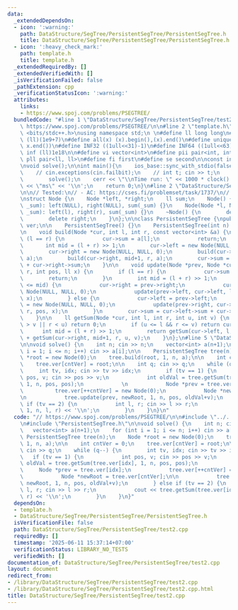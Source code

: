 ```yaml
---
data:
  _extendedDependsOn:
  - icon: ':warning:'
    path: DataStructure/SegTree/PersistentSegTree/PersistentSegTree.h
    title: DataStructure/SegTree/PersistentSegTree/PersistentSegTree.h
  - icon: ':heavy_check_mark:'
    path: template.h
    title: template.h
  _extendedRequiredBy: []
  _extendedVerifiedWith: []
  _isVerificationFailed: false
  _pathExtension: cpp
  _verificationStatusIcon: ':warning:'
  attributes:
    links:
    - https://www.spoj.com/problems/PSEGTREE/
  bundledCode: "#line 1 \"DataStructure/SegTree/PersistentSegTree/test2.cpp\"\n//\
    \ https://www.spoj.com/problems/PSEGTREE/\n\n#line 2 \"template.h\"\n\n#include\
    \ <bits/stdc++.h>\nusing namespace std;\n \n#define ll long long\n#define MOD\
    \ (ll)(1e9+7)\n#define all(x) (x).begin(),(x).end()\n#define unique(x) x.erase(unique(all(x)),\
    \ x.end())\n#define INF32 ((1ull<<31)-1)\n#define INF64 ((1ull<<63)-1)\n#define\
    \ inf (ll)1e18\n\n#define vi vector<int>\n#define pii pair<int, int>\n#define\
    \ pll pair<ll, ll>\n#define fi first\n#define se second\n\nconst int mod = 998244353;\n\
    \nvoid solve();\n\nint main(){\n    ios_base::sync_with_stdio(false);cin.tie(NULL);\n\
    \    // cin.exceptions(cin.failbit);\n    // int t; cin >> t;\n    // while(t--)\n\
    \        solve();\n    cerr << \"\\nTime run: \" << 1000 * clock() / CLOCKS_PER_SEC\
    \ << \"ms\" << '\\n';\n    return 0;\n}\n#line 2 \"DataStructure/SegTree/PersistentSegTree/PersistentSegTree.h\"\
    \n\n// Tested:\n// - AC: https://cses.fi/problemset/task/1737/\n// - AC: https://www.spoj.com/problems/PSEGTREE/\n\
    \nstruct Node {\n    Node *left, *right;\n    ll sum;\n    Node() {}\n    Node(ll\
    \ _sum): left(NULL), right(NULL), sum(_sum) {}\n    Node(Node *l, Node *r, ll\
    \ _sum): left(l), right(r), sum(_sum) {}\n    ~Node() {\n        delete left;\n\
    \        delete right;\n    }\n};\n\nclass PersistentSegTree {\npublic:\n    vector<Node*>\
    \ ver;\n\n    PersistentSegTree() {}\n    PersistentSegTree(int n): ver(n+1) {}\n\
    \n    void build(Node *cur, int l, int r, const vector<int> &a) {\n        if\
    \ (l == r) {\n            cur->sum = a[l];\n            return;\n        }\n \
    \       int mid = (l + r) >> 1;\n        cur->left = new Node(NULL, NULL, 0);\n\
    \        cur->right = new Node(NULL, NULL, 0);\n        build(cur->left, l, mid,\
    \ a);\n        build(cur->right, mid+1, r, a);\n        cur->sum = cur->left->sum\
    \ + cur->right->sum;\n    }\n\n    void update(Node *prev, Node *cur, int l, int\
    \ r, int pos, ll x) {\n        if (l == r) {\n            cur->sum = x;\n    \
    \        return;\n        }\n        int mid = (l + r) >> 1;\n        if (pos\
    \ <= mid) {\n            cur->right = prev->right;\n            cur->left = new\
    \ Node(NULL, NULL, 0);\n            update(prev->left, cur->left, l, mid, pos,\
    \ x);\n        } else {\n            cur->left = prev->left;\n            cur->right\
    \ = new Node(NULL, NULL, 0);\n            update(prev->right, cur->right, mid+1,\
    \ r, pos, x);\n        }\n        cur->sum = cur->left->sum + cur->right->sum;\n\
    \    }\n\n    ll getSum(Node *cur, int l, int r, int u, int v) {\n        if (l\
    \ > v || r < u) return 0;\n        if (u <= l && r <= v) return cur->sum;\n  \
    \      int mid = (l + r) >> 1;\n        return getSum(cur->left, l, mid, u, v)\
    \ + getSum(cur->right, mid+1, r, u, v);\n    }\n};\n#line 5 \"DataStructure/SegTree/PersistentSegTree/test2.cpp\"\
    \n\nvoid solve() {\n    int n; cin >> n;\n    vector<int> a(n+1);\n    for (int\
    \ i = 1; i <= n; i++) cin >> a[i];\n\n    PersistentSegTree tree(n);\n    Node\
    \ *root = new Node(0);\n    tree.build(root, 1, n, a);\n\n    int cntVer = 0;\n\
    \    tree.ver[cntVer] = root;\n\n    int q; cin >> q;\n    while (q--) {\n   \
    \     int tv, idx; cin >> tv >> idx;\n        if (tv == 1) {\n            int\
    \ pos, v; cin >> pos >> v;\n            int oldVal = tree.getSum(tree.ver[idx],\
    \ 1, n, pos, pos);\n            \n            Node *prev = tree.ver[idx];\n  \
    \          tree.ver[++cntVer] = new Node(0);\n            Node *newRoot = tree.ver[cntVer];\n\
    \n            tree.update(prev, newRoot, 1, n, pos, oldVal+v);\n        } else\
    \ if (tv == 2) {\n            int l, r; cin >> l >> r;\n            cout << tree.getSum(tree.ver[idx],\
    \ 1, n, l, r) << '\\n';\n        }\n    }\n}\n"
  code: "// https://www.spoj.com/problems/PSEGTREE/\n\n#include \"../../../template.h\"\
    \n#include \"PersistentSegTree.h\"\n\nvoid solve() {\n    int n; cin >> n;\n \
    \   vector<int> a(n+1);\n    for (int i = 1; i <= n; i++) cin >> a[i];\n\n   \
    \ PersistentSegTree tree(n);\n    Node *root = new Node(0);\n    tree.build(root,\
    \ 1, n, a);\n\n    int cntVer = 0;\n    tree.ver[cntVer] = root;\n\n    int q;\
    \ cin >> q;\n    while (q--) {\n        int tv, idx; cin >> tv >> idx;\n     \
    \   if (tv == 1) {\n            int pos, v; cin >> pos >> v;\n            int\
    \ oldVal = tree.getSum(tree.ver[idx], 1, n, pos, pos);\n            \n       \
    \     Node *prev = tree.ver[idx];\n            tree.ver[++cntVer] = new Node(0);\n\
    \            Node *newRoot = tree.ver[cntVer];\n\n            tree.update(prev,\
    \ newRoot, 1, n, pos, oldVal+v);\n        } else if (tv == 2) {\n            int\
    \ l, r; cin >> l >> r;\n            cout << tree.getSum(tree.ver[idx], 1, n, l,\
    \ r) << '\\n';\n        }\n    }\n}"
  dependsOn:
  - template.h
  - DataStructure/SegTree/PersistentSegTree/PersistentSegTree.h
  isVerificationFile: false
  path: DataStructure/SegTree/PersistentSegTree/test2.cpp
  requiredBy: []
  timestamp: '2025-06-11 15:37:14+07:00'
  verificationStatus: LIBRARY_NO_TESTS
  verifiedWith: []
documentation_of: DataStructure/SegTree/PersistentSegTree/test2.cpp
layout: document
redirect_from:
- /library/DataStructure/SegTree/PersistentSegTree/test2.cpp
- /library/DataStructure/SegTree/PersistentSegTree/test2.cpp.html
title: DataStructure/SegTree/PersistentSegTree/test2.cpp
---
```

